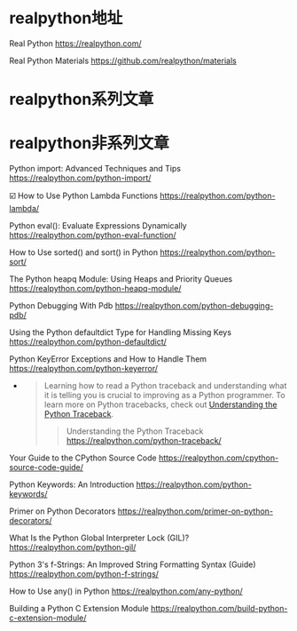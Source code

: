 
# realpython地址

Real Python https://realpython.com/

Real Python Materials https://github.com/realpython/materials

# realpython系列文章

# realpython非系列文章

Python import: Advanced Techniques and Tips https://realpython.com/python-import/

:ballot_box_with_check: How to Use Python Lambda Functions https://realpython.com/python-lambda/

Python eval(): Evaluate Expressions Dynamically https://realpython.com/python-eval-function/

How to Use sorted() and sort() in Python https://realpython.com/python-sort/

The Python heapq Module: Using Heaps and Priority Queues https://realpython.com/python-heapq-module/

Python Debugging With Pdb https://realpython.com/python-debugging-pdb/

Using the Python defaultdict Type for Handling Missing Keys https://realpython.com/python-defaultdict/

Python KeyError Exceptions and How to Handle Them https://realpython.com/python-keyerror/
- > Learning how to read a Python traceback and understanding what it is telling you is crucial to improving as a Python programmer. To learn more on Python tracebacks, check out [Understanding the Python Traceback](https://realpython.com/python-traceback/).
  >> Understanding the Python Traceback https://realpython.com/python-traceback/

Your Guide to the CPython Source Code https://realpython.com/cpython-source-code-guide/

Python Keywords: An Introduction https://realpython.com/python-keywords/

Primer on Python Decorators https://realpython.com/primer-on-python-decorators/

What Is the Python Global Interpreter Lock (GIL)? https://realpython.com/python-gil/

Python 3's f-Strings: An Improved String Formatting Syntax (Guide) https://realpython.com/python-f-strings/

How to Use any() in Python https://realpython.com/any-python/

Building a Python C Extension Module https://realpython.com/build-python-c-extension-module/
